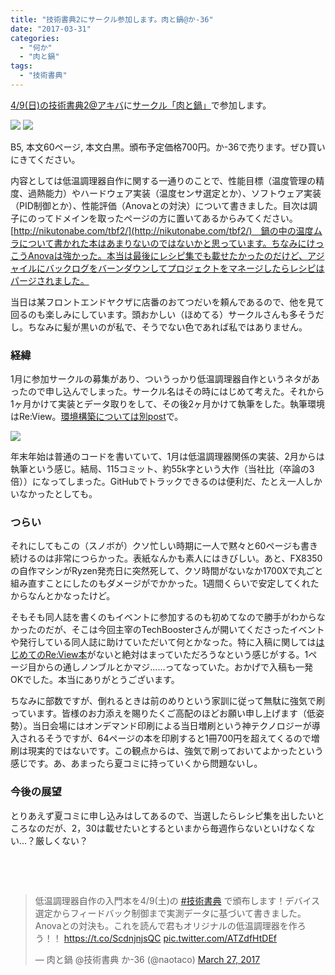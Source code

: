 ```yaml
---
title: "技術書典2にサークル参加します。肉と鍋@か-36"
date: "2017-03-31"
categories: 
  - "何か"
  - "肉と鍋"
tags: 
  - "技術書典"
---
```


[4/9(日)の技術書典2@アキバ](https://techbookfest.org/event/tbf02)に[サークル「肉と鍋」](https://techbookfest.org/event/tbf02/circle/5649952705347584)で参加します。

[![](https://blog.naotaco.com/wp-content/uploads/2017/04/tbf2_cover-213x300.jpg)](https://blog.naotaco.com/wp-content/uploads/2017/04/tbf2_cover.jpg) [![](https://blog.naotaco.com/wp-content/uploads/2017/04/3aba9847900599abd9819d37cc88c823-211x300.png)](https://blog.naotaco.com/wp-content/uploads/2017/04/3aba9847900599abd9819d37cc88c823.png)

B5, 本文60ページ, 本文白黒。頒布予定価格700円。か-36で売ります。ぜひ買いにきてください。

内容としては低温調理器自作に関する一通りのことで、性能目標（温度管理の精度、過熱能力）やハードウェア実装（温度センサ選定とか）、ソフトウェア実装（PID制御とか）、性能評価（Anovaとの対決）について書きました。目次は調子にのってドメインを取ったページの方に置いてあるからみてください。[http://nikutonabe.com/tbf2/](http://nikutonabe.com/tbf2/)　鍋の中の温度ムラについて書かれた本はあまりないのではないかと思っています。ちなみにけっこうAnovaは強かった。本当は最後にレシピ集でも載せたかったのだけど、アジャイルにバックログをバーンダウンしてプロジェクトをマネージしたらレシピはパージされました。

当日は某フロントエンドヤクザに店番のおてつだいを頼んであるので、他を見て回るのも楽しみにしています。頭おかしい（ほめてる）サークルさんも多そうだし。ちなみに髪が黒いのが私で、そうでない色であれば私ではありません。

### 経緯

1月に参加サークルの募集があり、ついうっかり低温調理器自作というネタがあったので申し込んでしまった。サークル名はその時にはじめて考えた。それから1ヶ月かけて実装とデータ取りをして、その後2ヶ月かけて執筆をした。執筆環境はRe:View。[環境構築については別post](https://blog.naotaco.com/archives/1396)で。

![](https://blog.naotaco.com/wp-content/uploads/2017/04/github_activity.png)

年末年始は普通のコードを書いていて、1月は低温調理器関係の実装、2月からは執筆という感じ。結局、115コミット、約55k字という大作（当社比（卒論の3倍））になってしまった。GitHubでトラックできるのは便利だ、たとえ一人しかいなかったとしても。

### つらい

それにしてもこの（スノボが）クソ忙しい時期に一人で黙々と60ページも書き続けるのは非常につらかった。表紙なんかも素人にはきびしい。あと、FX8350の自作マシンがRyzen発売日に突然死して、クソ時間がないなか1700Xで丸ごと組み直すことにしたのもダメージがでかかった。1週間くらいで安定してくれたからなんとかなったけど。

そもそも同人誌を書くのもイベントに参加するのも初めてなので勝手がわからなかったのだが、そこは今回主宰のTechBoosterさんが開いてくださったイベントや発行している同人誌に助けていただいて何とかなった。特に入稿に関しては[はじめてのRe:View本](https://github.com/TechBooster/C89-FirstStepReVIEW-v2)がないと絶対はまっていただろうなという感じがする。1ページ目からの通しノンブルとかマジ……ってなっていた。おかげで入稿も一発OKでした。本当にありがとうございます。

ちなみに部数ですが、倒れるときは前のめりという家訓に従って無駄に強気で刷っています。皆様のお力添えを賜りたくご高配のほどお願い申し上げます（低姿勢）。当日会場にはオンデマンド印刷による当日増刷という神テクノロジーが導入されるそうですが、64ページの本を印刷すると1冊700円を超えてくるので増刷は現実的ではないです。この観点からは、強気で刷っておいてよかったという感じです。あ、あまったら夏コミに持っていくから問題ないし。

### 今後の展望

とりあえず夏コミに申し込みはしてあるので、当選したらレシピ集を出したいところなのだが、2，30は載せたいとするといまから毎週作らないといけなくない…？厳しくない？

 

 

<blockquote class="twitter-tweet" data-lang="en"><p dir="ltr" lang="ja">低温調理器自作の入門本を4/9(土)の <a href="https://twitter.com/hashtag/%E6%8A%80%E8%A1%93%E6%9B%B8%E5%85%B8?src=hash">#技術書典</a> で頒布します！デバイス選定からフィードバック制御まで実測データに基づいて書きました。Anovaとの対決も。これを読んで君もオリジナルの低温調理器を作ろう！！ <a href="https://t.co/ScdnjnjsQC">https://t.co/ScdnjnjsQC</a> <a href="https://t.co/ATZdfHtDEf">pic.twitter.com/ATZdfHtDEf</a></p>— 肉と鍋 @技術書典 か-36 (@naotaco) <a href="https://twitter.com/naotaco/status/846330210404347904">March 27, 2017</a></blockquote>

<script async src="//platform.twitter.com/widgets.js" charset="utf-8"></script>
